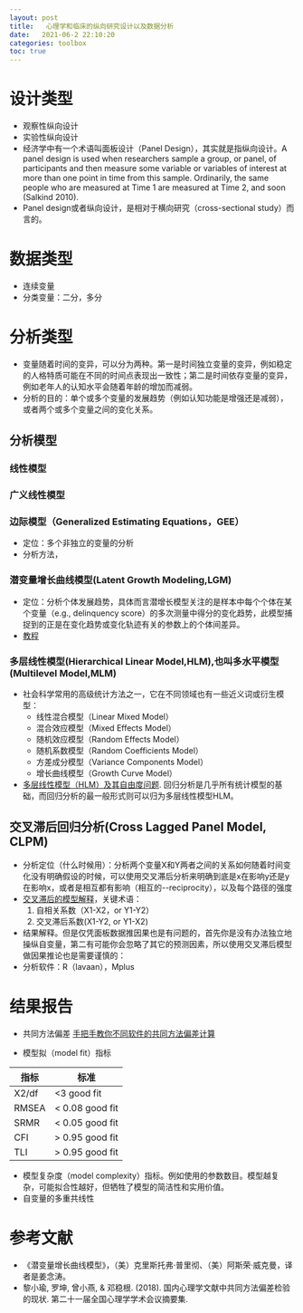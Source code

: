 ```yaml
---
layout: post
title:   心理学和临床的纵向研究设计以及数据分析
date:   2021-06-2 22:10:20
categories: toolbox
toc: true
---
```


# 设计类型

* 观察性纵向设计
* 实验性纵向设计
* 经济学中有一个术语叫面板设计（Panel Design），其实就是指纵向设计。A panel design is used when researchers sample a group, or panel, of participants and then measure some variable or variables of interest at more than one point in time from this sample. Ordinarily, the same people who are measured at Time 1 are measured at Time 2, and soon (Salkind 2010).
* Panel design或者纵向设计，是相对于横向研究（cross-sectional study）而言的。

# 数据类型

* 连续变量
* 分类变量：二分，多分

# 分析类型

* 变量随着时间的变异，可以分为两种。第一是时间独立变量的变异，例如稳定的人格特质可能在不同的时间点表现出一致性；第二是时间依存变量的变异，例如老年人的认知水平会随着年龄的增加而减弱。
* 分析的目的：单个或多个变量的发展趋势（例如认知功能是增强还是减弱），或者两个或多个变量之间的变化关系。

## 分析模型

### 线性模型

### 广义线性模型

### 边际模型（Generalized Estimating Equations，GEE）

* 定位：多个非独立的变量的分析
* 分析方法，

### 潜变量增长曲线模型(Latent Growth Modeling,LGM)

* 定位：分析个体发展趋势，具体而言潜增长模型关注的是样本中每个个体在某个变量（e.g., delinquency score）的多次测量中得分的变化趋势，此模型捕捉到的正是在变化趋势或变化轨迹有关的参数上的个体间差异。
* [教程](https://mp.weixin.qq.com/s/n9V1onY8ORL4edNkzt8qrQ)

### 多层线性模型(Hierarchical Linear Model,HLM),也叫多水平模型(Multilevel Model,MLM)

* 社会科学常用的高级统计方法之一，它在不同领域也有一些近义词或衍生模型：
   * 线性混合模型（Linear Mixed Model）
   * 混合效应模型（Mixed Effects Model）
   * 随机效应模型（Random Effects Model）
   * 随机系数模型（Random Coefficients Model）
   * 方差成分模型（Variance Components Model）
   * 增长曲线模型（Growth Curve Model）
* [多层线性模型（HLM）及其自由度问题](https://zhuanlan.zhihu.com/p/50048784). 回归分析是几乎所有统计模型的基础，而回归分析的最一般形式则可以归为多层线性模型HLM。

## 交叉滞后回归分析(Cross Lagged Panel Model, CLPM)

* 分析定位（什么时候用）：分析两个变量X和Y两者之间的关系如何随着时间变化没有明确假设的时候，可以使用交叉滞后分析来明确到底是x在影响y还是y在影响x，或者是相互都有影响（相互的--reciprocity），以及每个路径的强度
* [交叉滞后的模型解释](https://zhuanlan.zhihu.com/p/391041363)，关键术语：
    1. 自相关系数（X1-X2，or Y1-Y2）
    2. 交叉滞后系数(X1-Y2, or Y1-X2)
* 结果解释。但是仅凭面板数据推因果也是有问题的，首先你是没有办法独立地操纵自变量，第二有可能你会忽略了其它的预测因素，所以使用交叉滞后模型做因果推论也是需要谨慎的：
* 分析软件：R（lavaan），Mplus

# 结果报告

* 共同方法偏差
[手把手教你不同软件的共同方法偏差计算](https://zhuanlan.zhihu.com/p/290838643)

* 模型拟（model fit）指标

|  指标   | 标准  |
|  ----  | ----  |
| X2/df  | <3 good fit |
| RMSEA  | < 0.08 good fit|
| SRMR  | < 0.05 good fit|
| CFI  | > 0.95 good fit |
| TLI  | > 0.95 good fit |

* 模型复杂度（model complexity）指标。例如使用的参数数目。模型越复杂，可能拟合性越好，但牺牲了模型的简洁性和实用价值。
* 自变量的多重共线性

# 参考文献

* 《潜变量增长曲线模型》，（美）克里斯托弗·普里彻、（美）阿斯荣·威克曼，译者是姜念涛。
* 黎小瑜, 罗坤, 曾小燕, & 邓稳根. (2018). 国内心理学文献中共同方法偏差检验的现状. 第二十一届全国心理学学术会议摘要集.
